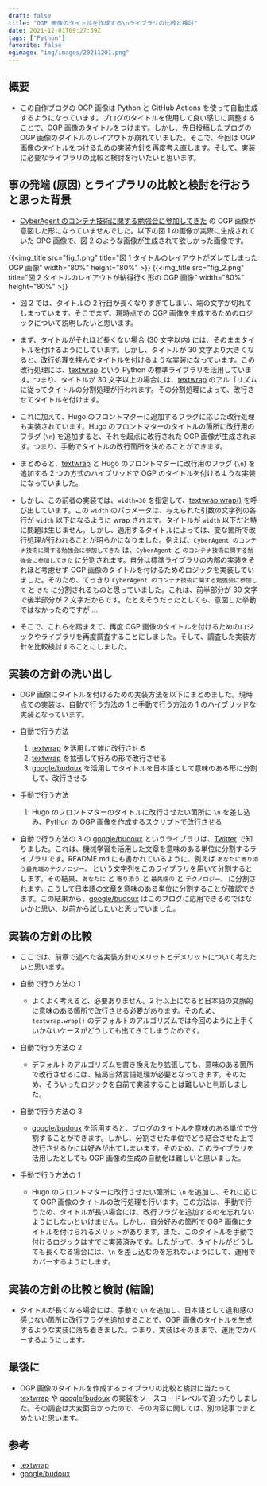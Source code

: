 ```yaml
---
draft: false
title: "OGP 画像のタイトルを作成する\nライブラリの比較と検討"
date: 2021-12-01T09:27:59Z
tags: ["Python"]
favorite: false
ogimage: "img/images/20211201.png"
---
```


## 概要

- この自作ブログの OGP 画像は Python と GitHub Actions を使って自動生成するようになっています。ブログのタイトルを使用して良い感じに調整することで、OGP 画像のタイトルをつけます。しかし、[先日投稿したブログ](https://hakiwata.jp/post/20211124/)の OGP 画像のタイトルのレイアウトが崩れていました。そこで、今回は OGP 画像のタイトルをつけるための実装方針を再度考え直します。そして、実装に必要なライブラリの比較と検討を行いたいと思います。

## 事の発端 (原因) とライブラリの比較と検討を行おうと思った背景

- [CyberAgent のコンテナ技術に関する勉強会に参加してきた](https://hakiwata.jp/post/20211124/) の OGP 画像が意図した形になっていませんでした。以下の図 1 の画像が実際に生成されていた OPG 画像で、図 2 のような画像が生成されて欲しかった画像です。

{{<img_title src="fig_1.png" title="図 1 タイトルのレイアウトがズレてしまった OGP 画像" width="80%" height="80%" >}}
{{<img_title src="fig_2.png" title="図 2 タイトルのレイアウトが納得行く形の OGP 画像" width="80%" height="80%" >}}

- 図 2 では、タイトルの 2 行目が長くなりすぎてしまい、端の文字が切れてしまっています。そこでまず、現時点での OGP 画像を生成するためのロジックについて説明したいと思います。

- まず、タイトルがそれほど長くない場合 (30 文字以内) には、そのままタイトルを付けるようにしています。しかし、タイトルが 30 文字より大きくなると、改行処理を挟んでタイトルを付けるような実装になっています。この改行処理には、[textwrap](https://docs.python.org/ja/3/library/textwrap.html) という Python の標準ライブラリを活用しています。つまり、タイトルが 30 文字以上の場合には、[textwrap](https://docs.python.org/ja/3/library/textwrap.html) のアルゴリズムに従ってタイトルの分割処理が行われます。その分割処理によって、改行させてタイトルを付けます。

- これに加えて、Hugo のフロントマターに追加するフラグに応じた改行処理も実装されています。Hugo のフロントマターのタイトルの箇所に改行用のフラグ (`\n`) を追加すると、それを起点に改行された OGP 画像が生成されます。つまり、手動でタイトルの改行箇所を決めることができます。

- まとめると、[textwrap](https://docs.python.org/ja/3/library/textwrap.html) と Hugo のフロントマターに改行用のフラグ (`\n`) を追加する 2 つの方式のハイブリッドで OGP のタイトルを付けるような実装になっていました。

- しかし、この前者の実装では、`width=30` を指定して、[textwrap.wrap()](https://docs.python.org/ja/3/library/textwrap.html#textwrap.wrap) を呼び出しています。この `width` のパラメータは、与えられた引数の文字列の各行が `width` 以下になるように wrap されます。タイトルが `width` 以下だと特に問題は生じません。しかし、適用するタイトルによっては、変な箇所で改行処理が行われることが明らかになりました。例えば、`CyberAgent のコンテナ技術に関する勉強会に参加してきた` は、`CyberAgent` と `のコンテナ技術に関する勉強会に参加してきた` に分割されます。自分は標準ライブラリの内部の実装をそれほど考慮せず OGP 画像のタイトルを付けるためのロジックを実装していました。そのため、てっきり `CyberAgent のコンテナ技術に関する勉強会に参加して` と `きた` に分割されるものと思っていました。これは、前半部分が 30 文字で後半部分が 2 文字だからです。たとえそうだったとしても、意図した挙動ではなかったのですが ...

- そこで、これらを踏まえて、再度 OGP 画像のタイトルを付けるためのロジックやライブラリを再度調査することにしました。そして、調査した実装方針を比較検討することにしました。

## 実装の方針の洗い出し

- OGP 画像にタイトルを付けるための実装方法を以下にまとめました。現時点での実装は、自動で行う方法の 1 と手動で行う方法の 1 のハイブリッドな実装となっています。

- 自動で行う方法
  1. [textwrap](https://github.com/python/cpython/blob/3.9/Lib/textwrap.py) を活用して雑に改行させる
  2. [textwrap](https://github.com/python/cpython/blob/3.9/Lib/textwrap.py) を拡張して好みの形で改行させる
  3. [google/budoux](https://github.com/google/budoux) を活用してタイトルを日本語として意味のある形に分割して、改行させる
- 手動で行う方法
  1. Hugo のフロントマターのタイトルに改行させたい箇所に `\n` を差し込み、Python の OGP 画像を作成するスクリプトで改行させる

- 自動で行う方法の 3 の [google/budoux](https://github.com/google/budoux) というライブラリは、[Twitter](https://twitter.com/tushuhei/status/1461184410473033742?s=20) で知りました。これは、機械学習を活用した文章を意味のある単位に分割するライブラリです。README.md にも書かれているように、例えば `あなたに寄り添う最先端のテクノロジー。` という文字列をこのライブラリを用いて分割するとします。その結果、`あなたに` と `寄り添う` と `最先端の` と `テクノロジー。` に分割されます。こうして日本語の文章を意味のある単位に分割することが確認できます。この結果から、[google/budoux](https://github.com/google/budoux) はこのブログに応用できるのではないかと思い、以前から試したいと思っていました。

## 実装の方針の比較

- ここでは、前章で述べた各実装方針のメリットとデメリットについて考えたいと思います。

- 自動で行う方法の 1 
  - よくよく考えると、必要ありません。2 行以上になると日本語の文脈的に意味のある箇所で改行させる必要があります。そのため、`textwrap.wrap()` のデフォルトのアルゴリズムでは今回のように上手くいかないケースがどうしても出てきてしまうためです。

- 自動で行う方法の 2
  - デフォルトのアルゴリズムを書き換えたり拡張しても、意味のある箇所で改行させるには、結局自然言語処理が必要となってきます。そのため、そういったロジックを自前で実装することは難しいと判断しました。

- 自動で行う方法の 3
  - [google/budoux](https://github.com/google/budoux) を活用すると、ブログのタイトルを意味のある単位で分割することができます。しかし、分割させた単位でどう結合させた上で改行させるかには好みが出てしまいます。そのため、このライブラリを活用したとしても OGP 画像の生成の自動化は難しいと思いました。

- 手動で行う方法の 1 
  - Hugo のフロントマターに改行させたい箇所に `\n` を追加し、それに応じて OGP 画像のタイトルの改行処理を行います。この方法は、手動で行うため、タイトルが長い場合には、改行フラグを追加するのを忘れないようにしないといけません。しかし、自分好みの箇所で OGP 画像にタイトルを付けられるメリットがあります。また、このタイトルを手動で付けるロジックはすでに実装済みです。したがって、タイトルがどうしても長くなる場合には、`\n` を差し込むのを忘れないようにして、運用でカバーするようにします。

## 実装の方針の比較と検討 (結論)

- タイトルが長くなる場合には、手動で `\n` を追加し、日本語として違和感の感じない箇所に改行フラグを追加することで、OGP 画像のタイトルを生成するような実装に落ち着きました。つまり、実装はそのままで、運用でカバーするようにします。


## 最後に

- OGP 画像のタイトルを作成するライブラリの比較と検討に当たって [textwrap](https://github.com/python/cpython/blob/3.9/Lib/textwrap.py) や [google/budoux](https://github.com/google/budoux) の実装をソースコードレベルで追ったりしました。その調査は大変面白かったので、その内容に関しては、別の記事でまとめたいと思います。

## 参考

- [textwrap](https://github.com/python/cpython/blob/3.9/Lib/textwrap.py)
- [google/budoux](https://github.com/google/budoux)
